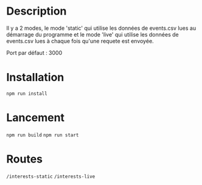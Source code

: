 # Description

Il y a 2 modes, le mode 'static' qui utilise les données de events.csv lues au démarrage du programme et le mode 'live' qui utilise les données de events.csv lues à chaque fois qu'une requete est envoyée.

Port par défaut : 3000

# Installation

```npm run install```

# Lancement

```npm run build```
```npm run start```

# Routes

```/interests-static```
```/interests-live```

